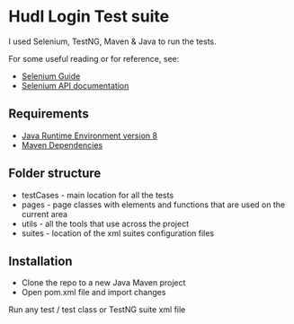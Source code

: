 # Hudl Login Test suite

I used Selenium, TestNG, Maven & Java to run the tests.

For some useful reading or for reference, see:

- [Selenium Guide](https://www.selenium.dev/documentation/webdriver/getting_started/)
- [Selenium API documentation](https://www.selenium.dev/selenium/docs/api/javascript/index.html)

## Requirements

- [Java Runtime Environment version 8](http://www.oracle.com/technetwork/java/javase/downloads/jre8-downloads-2133155.html)
- [Maven Dependencies](https://maven.apache.org/pom.html)

## Folder structure

- testCases - main location for all the tests
- pages - page classes with elements and functions that are used on the current area
- utils - all the tools that use across the project
- suites - location of the xml suites configuration files

## Installation

- Clone the repo to a new Java Maven project
- Open pom.xml file and import changes


Run any test / test class or TestNG suite xml file



